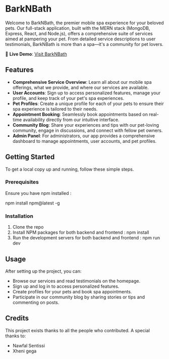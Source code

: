# BarkNBath

Welcome to BarkNBath, the premier mobile spa experience for your beloved pets. Our full-stack application, built with the MERN stack (MongoDB, Express, React, and Node.js), offers a comprehensive suite of services aimed at pampering your pet. From detailed service descriptions to user testimonials, BarkNBath is more than a spa—it's a community for pet lovers.

🚀 **Live Demo**: [Visit BarkNBath](https://barknbath.onrender.com/)

## Features

- **Comprehensive Service Overview**: Learn all about our mobile spa offerings, what we provide, and where our services are available.
- **User Accounts**: Sign up to access personalized features, manage your profile, and keep track of your pet's spa experiences.
- **Pet Profiles**: Create a unique profile for each of your pets to ensure their spa experience is tailored to their needs.
- **Appointment Booking**: Seamlessly book appointments based on real-time availability directly from our intuitive interface.
- **Community Blog**: Share your experiences and tips with our pet-loving community, engage in discussions, and connect with fellow pet owners.
- **Admin Panel**: For administrators, our app provides a comprehensive dashboard to manage appointments, user accounts, and pet profiles.

## Getting Started

To get a local copy up and running, follow these simple steps.

### Prerequisites

Ensure you have npm installed :

npm install npm@latest -g

### Installation

1. Clone the repo
2. Install NPM packages for both backend and frontend : npm install
3. Run the development servers for both backend and frontend : npm run dev


## Usage

After setting up the project, you can:
- Browse our services and read testimonials on the homepage.
- Sign up and log in to access personalized features.
- Create profiles for your pets and book spa appointments.
- Participate in our community blog by sharing stories or tips and commenting on posts.


## Credits

This project exists thanks to all the people who contributed. A special thanks to:

- Nawfal Sentissi
- Xheni gega 

 
